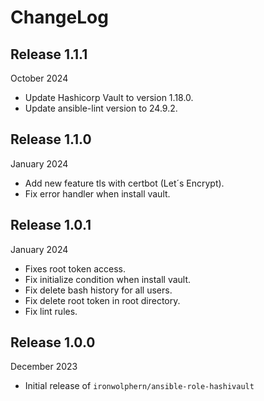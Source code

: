# ChangeLog

## Release 1.1.1

October 2024
  - Update Hashicorp Vault to version 1.18.0.
  - Update ansible-lint version to 24.9.2.

## Release 1.1.0

January 2024
  - Add new feature tls with certbot (Let´s Encrypt).
  - Fix error handler when install vault.

## Release 1.0.1

January 2024
  - Fixes root token access.
  - Fix initialize condition when install vault.
  - Fix delete bash history for all users.
  - Fix delete root token in root directory.
  - Fix lint rules.

## Release 1.0.0

December 2023
  - Initial release of `ironwolphern/ansible-role-hashivault`
